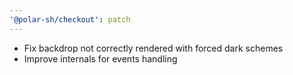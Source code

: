 ```yaml
---
'@polar-sh/checkout': patch
---
```


- Fix backdrop not correctly rendered with forced dark schemes
- Improve internals for events handling
